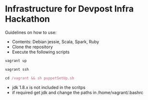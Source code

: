 # Infrastructure for Devpost Infra Hackathon  

Guidelines on how to use:

 * Contents: Debian jessie, Scala, Spark, Ruby
 * Clone the repository
 * Execute the following scripts

```ruby
vagrant up
```

```ruby
vagrant ssh
```

```ruby
cd /vagrant && sh puppetSetUp.sh
```
 * jdk 1.8.x is not included in the scritps
 * if required get jdk and change the paths in /home/vagrant/.bashrc 